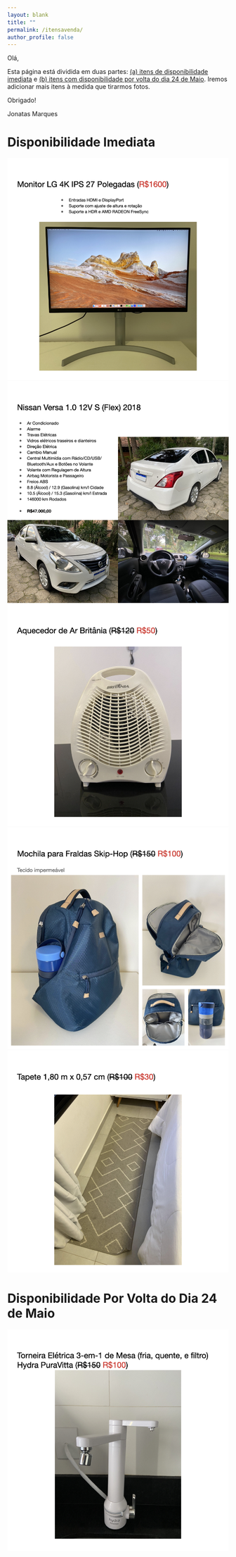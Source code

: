 ```yaml
---
layout: blank
title: ""
permalink: /itensavenda/
author_profile: false
---
```


Olá,

Esta página está dividida em duas partes: [(a) itens de disponibilidade imediata](#disponibilidade-imediata) e [(b) itens com disponibilidade por volta do dia 24 de Maio](#disponibilidade-por-volta-do-dia-24-de-maio). Iremos adicionar mais itens à medida que tirarmos fotos.

Obrigado!

Jonatas Marques

# Disponibilidade Imediata

![](../images/its/004.png)
![](../images/its/001.jpeg)
![](../images/its/005.png)
![](../images/its/007.png)
![](../images/its/008.png)


# Disponibilidade Por Volta do Dia 24 de Maio

![](../images/its/006.png)
